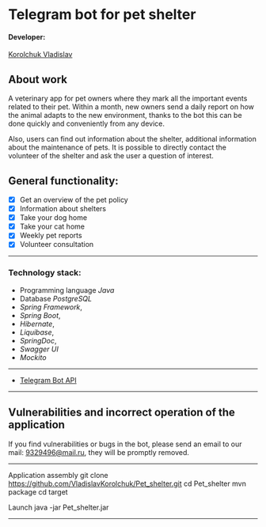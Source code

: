 # Telegram bot for pet shelter

#### Developer:
[Korolchuk Vladislav](https://github.com/VladislavKorolchuk)

## About work
A veterinary app for pet owners where they mark all the important events related to their pet. 
Within a month, new owners send a daily report on how the animal adapts to the new environment, 
thanks to the bot this can be done quickly and conveniently from any device.

Also, users can find out information about the shelter, additional information about the maintenance of pets. 
It is possible to directly contact the volunteer of the shelter and ask the user a question of interest.

## General functionality:
- [x] Get an overview of the pet policy
- [x] Information about shelters
- [x] Take your dog home 
- [x] Take your cat home
- [x] Weekly pet reports
- [x] Volunteer consultation

***
### Technology stack: ###

- Programming language *Java*
- Database *PostgreSQL*
- *Spring Framework*,
- *Spring Boot*,
- *Hibernate*,
- *Liquibase*,
- *SpringDoc*,
- *Swagger UI*
- *Mockito*

***
- [Telegram Bot API](https://core.telegram.org/bots/api)
***

## Vulnerabilities and incorrect operation of the application
If you find vulnerabilities or bugs in the bot, please send an email to our mail: 9329496@mail.ru, they will be promptly removed.

***
Application assembly
git clone https://github.com/VladislavKorolchuk/Pet_shelter.git
cd Pet_shelter
mvn package
cd target

Launch
java -jar Pet_shelter.jar
***
